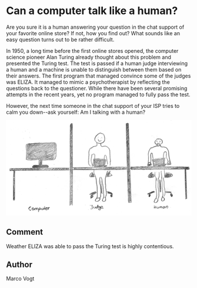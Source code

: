 <!-- BEGIN TITLE -->
# Can a computer talk like a human?
<!-- END TITLE -->

<!-- BEGIN BODY -->
Are you sure it is a human answering your question in the chat support of your favorite online store? If not, how you find out? What sounds like an easy question turns out to be rather difficult. 

In 1950, a long time before the first online stores opened, the computer science pioneer Alan Turing already thought about this problem and presented the Turing test. The test is passed if a human judge interviewing a human and a machine is unable to distinguish between them based on their answers. The first program that managed convince some of the judges was ELIZA. It managed to mimic a psychotherapist by reflecting the questions back to the questioner. While there have been several promising attempts in the recent years, yet no program managed to fully pass the test.

However, the next time someone in the chat support of your ISP tries to calm you down--ask yourself: Am I talking with a human?
<!-- END BODY -->


![Image title](../images/image-038-turing-test.png)


## Comment
Weather ELIZA was able to pass the Turing test is highly contentious. 



## Author
<!-- BEGIN AUTHOR -->
Marco Vogt
<!-- END AUTHOR -->
